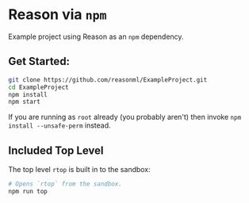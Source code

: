 # Reason via `npm`

Example project using Reason as an `npm` dependency.

## Get Started:

```sh
git clone https://github.com/reasonml/ExampleProject.git
cd ExampleProject
npm install
npm start
```

If you are running as `root` already (you probably aren't) then invoke `npm
install --unsafe-perm` instead.

## Included Top Level

The top level `rtop` is built in to the sandbox: 

```sh
# Opens `rtop` from the sandbox.
npm run top
```
